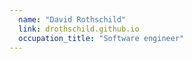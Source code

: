 ```yaml
---
  name: "David Rothschild"
  link: drothschild.github.io
  occupation_title: "Software engineer"
---
```

